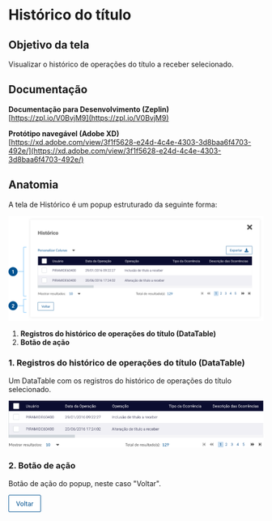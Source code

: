 # Histórico do título

## Objetivo da tela

Visualizar o histórico de operações do título a receber selecionado.

## Documentação

**Documentação para Desenvolvimento (Zeplin)**\
[https://zpl.io/V0BvjM9](https://zpl.io/V0BvjM9)

**Protótipo navegável (Adobe XD)**\
[https://xd.adobe.com/view/3f1f5628-e24d-4c4e-4303-3d8baa6f4703-492e/](https://xd.adobe.com/view/3f1f5628-e24d-4c4e-4303-3d8baa6f4703-492e/)

## Anatomia

A tela de Histórico é um popup estruturado da seguinte forma:

![](<../../../.gitbook/assets/image (922).png>)

1. **Registros do histórico de operações do título (DataTable)**
2. **Botão de ação**

### 1. Registros do histórico de operações do título (DataTable)

Um DataTable com os registros do histórico de operações do título selecionado.

![](<../../../.gitbook/assets/image (881).png>)

### 2. Botão de ação

Botão de ação do popup, neste caso "Voltar".

![](<../../../.gitbook/assets/image (798).png>)
